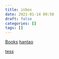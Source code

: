 ```yaml
---
title: inbox
date: 2021-01-14 09:50
draft: false
categories: []
tags: []
---
```


[Books](books)
[hantao](hantao)

[tess](111)

